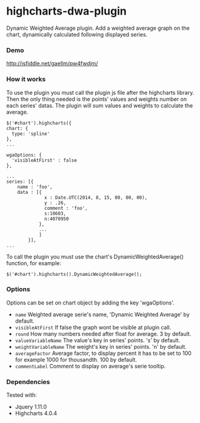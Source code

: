 highcharts-dwa-plugin
=====================

Dynamic Weighted Average plugin. Add a weighted average graph on the chart, dynamically calculated following displayed series.

### Demo
http://jsfiddle.net/gaellm/pw4fwdjm/

### How it works
To use the plugin you must call the plugin js file after the highcharts library. Then the only thing needed is the points' values and weights number on each series' datas. The plugin will sum values and weights to calculate the average.

```
$('#chart').highcharts({
chart: {
  type: 'spline'
},
... 

wgaOptions: {
  'visibleAtFirst' : false          
},

...
series: [{
    name : 'foo',
    data : [{
              x : Date.UTC(2014, 8, 15, 00, 00, 00),
              y : .26,
              comment : 'foo',
              s:10603,
              n:4070950
            }, 
            ... 
            ]
        }],
...
```

To call the plugin you must use the chart's DynamicWeightedAverage() function, for example:
```
$('#chart').highcharts().DynamicWeightedAverage();
```


### Options
Options can be set on chart object by adding the key 'wgaOptions'.
* `name`
Weighted average serie's name, 'Dynamic Weighted Average' by default.
* `visibleAtFirst`
If false the graph wont be visible at plugin call.
* `round`
How many numbers needed after float for average. 3 by default.
* `valueVariableName`
The value's key in series' points. 's' by default.
* `weightVariableName`
The weight's key in series' points. 'n' by default.
* `averageFactor`
Average factor, to display percent it has to be set to 100 for example 1000 for thousandth. 100 by default.
* `commentLabel`
Comment to display on average's serie tooltip.

### Dependencies
Tested with:
* Jquery 1.11.0
* Highcharts 4.0.4

